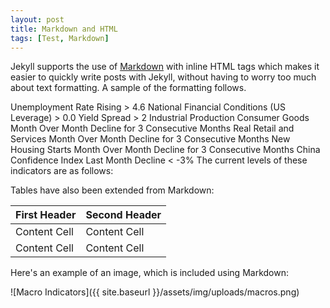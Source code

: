 ```yaml
---
layout: post
title: Markdown and HTML
tags: [Test, Markdown]
---
```


Jekyll supports the use of [Markdown](http://daringfireball.net/projects/markdown/syntax) with inline HTML tags which makes it easier to quickly write posts with Jekyll, without having to worry too much about text formatting. A sample of the formatting follows.

Unemployment Rate Rising > 4.6
National Financial Conditions (US Leverage) > 0.0
Yield Spread > 2
Industrial Production Consumer Goods Month Over Month Decline for 3 Consecutive Months
Real Retail and Services Month Over Month Decline for 3 Consecutive Months
New Housing Starts Month Over Month Decline for 3 Consecutive Months
China Confidence Index Last Month Decline < -3%
The current levels of these indicators are as follows:

Tables have also been extended from Markdown:

First Header  | Second Header
------------- | -------------
Content Cell  | Content Cell
Content Cell  | Content Cell

Here's an example of an image, which is included using Markdown:

![Macro Indicators]({{ site.baseurl }}/assets/img/uploads/macros.png)
